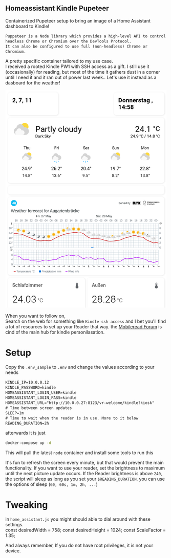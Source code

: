 Homeassistant Kindle Pupeteer
--- 
Containerized Pupeteer setup to bring an image of a Home Assistant dashboard to Kindle!   

    Puppeteer is a Node library which provides a high-level API to control headless Chrome or Chromium over the DevTools Protocol.
    It can also be configured to use full (non-headless) Chrome or Chromium. 


A pretty specific container tailored to my use case.   
I received a rooted Kindle PW1 with SSH access as a gift. I still use it (occasionally) for reading, but most of the time it gathers dust in a corner until I need it and it ran out of power last week..
Let's use it instead as a dasboard for the weather!

![](home_assistant.png)


When you want to follow on,    
Search on the web for something like `Kindle ssh access` and I bet you'll find a lot of resources to set up your Reader that way.  the [Mobileread Forum](https://www.mobileread.com) is cind of the main hub for kindle personilasation. 


# Setup 

Copy the `.env_sample` to `.env` and change the values according to your needs 


    KINDLE_IP=10.0.0.12
    KINDLE_PASSWORD=kindle
    HOMEASSISTANT_LOGIN_USER=kindle
    HOMEASSISTANT_LOGIN_PASS=kindle
    HOMEASSISTANT_URL="http://10.0.0.27:8123/vr-welcome/kindle?kiosk"
    # Time between screen updates
    SLEEP=1m
    # Time to wait when the reader is in use. More to it below
    READING_DURATION=2h

afterwards it is just 
```bash
docker-compose up -d 
```
This will pull the latest `node` container and install some tools to run this

It's fun to refresh the screen every minute, but that would prevent the main functionality.
If you want to use your reader, set the brightness to maximum until the next picture update occurs. 
If the Reader brightness is above `240`, the script will sleep as long as you set your `$READING_DURATION`. 
you can use the options of sleep (`60, 60s, 1m, 2h, ...`)
 
# Tweaking 

in `home_assistant.js` you might should able to dial around with these settings.  
    const desiredWidth = 758;
    const desiredHeight = 1024;
    const ScaleFactor = 1.35;



And always remember, 
If you do not have root privileges, it is not your device.